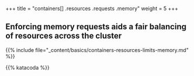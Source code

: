 +++
title = "containers[] .resources .requests .memory"
weight = 5
+++

## Enforcing memory requests aids a fair balancing of resources across the cluster

{{% include file="_content/basics/containers-resources-limits-memory.md" %}}


{{% katacoda %}}
